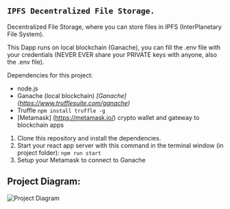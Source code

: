 ## ``` IPFS Decentralized File Storage. ```


Decentralized File Storage, where you can store files in IPFS (InterPlanetary File System).

This Dapp runs on local blockchain (Ganache),  you can fill the .env file with your credentials (NEVER EVER share your PRIVATE keys with anyone, also the .env file).

Dependencies for this project:

- node.js
- Ganache (local blockchain) *[Ganache] (https://www.trufflesuite.com/ganache)*
- Truffle  `npm install truffle -g`
- [Metamask] (https://metamask.io/) crypto wallet and gateway to blockchain apps




1. Clone this repository and install the dependencies.
2. Start your react app server with this command in the terminal window (in project folder): `npm run start`
3. Setup your Metamask to connect to Ganache

## Project Diagram:
![Project Diagram](https://i.imgur.com/e5v5i5x.png)
